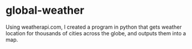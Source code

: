 # global-weather
Using weatherapi.com, I created a program in python that gets weather location for thousands of cities across the globe, and outputs them into a map. 

